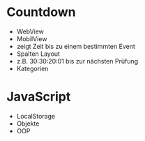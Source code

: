 # Countdown
* WebView
* MobilView
* zeigt Zeit bis zu einem bestimmten Event
* Spalten Layout
* z.B. 30:30:20:01 bis zur nächsten Prüfung
* Kategorien

# JavaScript
* LocalStorage
* Objekte
* OOP